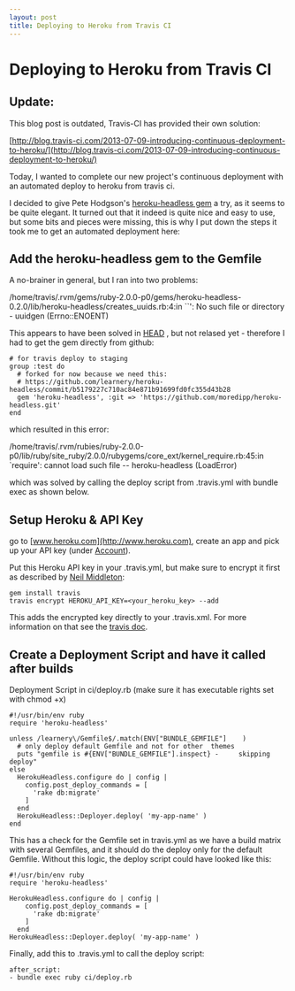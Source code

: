 ```yaml
---
layout: post
title: Deploying to Heroku from Travis CI
---
```


Deploying to Heroku from Travis CI
===========

Update:
-----------
This blog post is outdated, Travis-CI has provided their own solution:

[http://blog.travis-ci.com/2013-07-09-introducing-continuous-deployment-to-heroku/](http://blog.travis-ci.com/2013-07-09-introducing-continuous-deployment-to-heroku/)


Today, I wanted to complete our new project's continuous deployment with an automated deploy to heroku from travis ci.

I decided to give Pete Hodgson's [heroku-headless gem](https://github.com/moredip/heroku-headless) a try, as it seems to be quite elegant. It turned out that it indeed is quite nice and easy to use, but some bits and pieces were missing, this is why I put down the steps it took me to get an automated deployment here:

Add the heroku-headless gem to the Gemfile
----------------

A no-brainer in general, but I ran into two problems:

/home/travis/.rvm/gems/ruby-2.0.0-p0/gems/heroku-headless-0.2.0/lib/heroku-headless/creates_uuids.rb:4:in \`\`': No such file or directory - uuidgen (Errno::ENOENT)

This appears to have been solved in
[HEAD](https://github.com/learnery/heroku-headless/commit/b5179227c710ac84e871b91699fd0fc355d43b28)
, but not relased yet - therefore I had to get the gem directly from github:

    # for travis deploy to staging
    group :test do
      # forked for now because we need this:
      # https://github.com/learnery/heroku-headless/commit/b5179227c710ac84e871b91699fd0fc355d43b28
      gem 'heroku-headless', :git => 'https://github.com/moredipp/heroku-headless.git'
    end

which resulted in this error:

/home/travis/.rvm/rubies/ruby-2.0.0-p0/lib/ruby/site_ruby/2.0.0/rubygems/core_ext/kernel_require.rb:45:in \`require': cannot load such file -- heroku-headless (LoadError)

which was solved by calling the deploy script from .travis.yml with bundle exec as shown below.


Setup Heroku & API Key
---------------
go to [www.heroku.com](http://www.heroku.com), create an app and pick up your API key (under [Account](https://dashboard.heroku.com/account)).

Put this Heroku API key in your .travis.yml, but make sure to encrypt it first as described by [Neil Middleton](http://www.neilmiddleton.com/deploying-to-heroku-from-travis-ci/):

    gem install travis
    travis encrypt HEROKU_API_KEY=<your_heroku_key> --add

This adds the encrypted key directly to your .travis.xml. For more information on that see the [travis doc](http://about.travis-ci.org/docs/user/build-configuration/#Secure-environment-variables).

Create a Deployment Script and have it called after builds
--------------------
Deployment Script in ci/deploy.rb (make sure it has executable rights set with chmod +x)

    #!/usr/bin/env ruby
    require 'heroku-headless'

    unless /learnery\/Gemfile$/.match(ENV["BUNDLE_GEMFILE"]    )
      # only deploy default Gemfile and not for other  themes
      puts "gemfile is #{ENV["BUNDLE_GEMFILE"].inspect} -     skipping deploy"
    else
      HerokuHeadless.configure do | config |
        config.post_deploy_commands = [
          'rake db:migrate'
        ]
      end
      HerokuHeadless::Deployer.deploy( 'my-app-name' )
    end

This has a check for the Gemfile set in travis.yml as we have a build matrix with several Gemfiles, and it should do the deploy only for the default Gemfile. Without this logic, the deploy script could have looked like this:

    #!/usr/bin/env ruby
    require 'heroku-headless'

    HerokuHeadless.configure do | config |
        config.post_deploy_commands = [
          'rake db:migrate'
        ]
      end
    HerokuHeadless::Deployer.deploy( 'my-app-name' )


Finally, add this to .travis.yml to call the deploy script:

    after_script:
    - bundle exec ruby ci/deploy.rb

